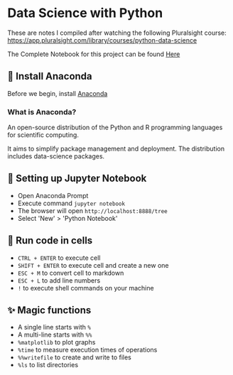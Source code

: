 
# Data Science with Python

These are notes I compiled after watching the following Pluralsight course: https://app.pluralsight.com/library/courses/python-data-science

The Complete Notebook for this project can be found [Here](DemoNotebook.ipynb)

## :notebook: Install Anaconda

Before we begin, install [Anaconda](https://www.anaconda.com/products/individual)

### What is Anaconda?

 An open-source distribution of the Python and R programming languages for scientific computing. 
 
 It aims to simplify package management and deployment. The distribution includes data-science packages.

## :book: Setting up Jupyter Notebook

- Open Anaconda Prompt
- Execute command `jupyter notebook`
- The browser will open `http://localhost:8888/tree`
- Select 'New' > 'Python Notebook'


## :runner: Run code in cells

- `CTRL + ENTER` to execute cell
- `SHIFT + ENTER` to execute cell and create a new one
- `ESC + M` to convert cell to markdown
- `ESC + L` to add line numbers
- `!` to execute shell commands on your machine

## :sparkles: Magic functions

- A single line starts with `%`
- A multi-line starts with `%%`
- `%matplotlib` to plot graphs
- `%time` to measure execution times of operations
- `%%writefile` to create and write to files
- `%ls` to list directories

